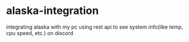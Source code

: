 # alaska-integration
integrating alaska with my pc using rest api to see system info(like temp, cpu speed, etc.) on discord
